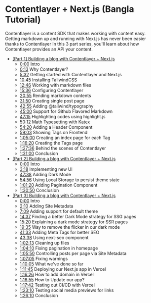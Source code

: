 # Contentlayer + Next.js (Bangla Tutorial)

Contentlayer is a content SDK that makes working with content easy.  Getting markdown up and running with Next.js has never been easier thanks to Contentlayer In this 3 part series, you'll learn about how Contentlayer provides an API your content.

- [[Part 1] Building a blog with Contentlayer + Next.js](https://www.youtube.com/watch?v=MDD1lHQKzJ0)
  - [0:00](https://www.youtube.com/watch?v=MDD1lHQKzJ0&t=0s) Intro
  - [0:13](https://www.youtube.com/watch?v=MDD1lHQKzJ0&t=13s) Why Contentlayer?
  - [5:32](https://www.youtube.com/watch?v=MDD1lHQKzJ0&t=332s) Getting started with Contentlayer and Next.js
  - [10:45](https://www.youtube.com/watch?v=MDD1lHQKzJ0&t=645s) Installing TailwindCSS
  - [12:46](https://www.youtube.com/watch?v=MDD1lHQKzJ0&t=766s) Working with markdown files
  - [15:36](https://www.youtube.com/watch?v=MDD1lHQKzJ0&t=936s) Configuring Contentlayer
  - [20:55](https://www.youtube.com/watch?v=MDD1lHQKzJ0&t=1255s) Rending markdown contents
  - [31:50](https://www.youtube.com/watch?v=MDD1lHQKzJ0&t=1910s) Creating single post page
  - [42:55](https://www.youtube.com/watch?v=MDD1lHQKzJ0&t=2575s) Adding @tailwind/typography
  - [45:00](https://www.youtube.com/watch?v=MDD1lHQKzJ0&t=2700s) Support for Github Flavored Markdown
  - [47:15](https://www.youtube.com/watch?v=MDD1lHQKzJ0&t=2835s) Highlighting codes using highlight.js
  - [50:12](https://www.youtube.com/watch?v=MDD1lHQKzJ0&t=3012s) Math Typesetting with Katex
  - [54:20](https://www.youtube.com/watch?v=MDD1lHQKzJ0&t=3260s) Adding a Header Component
  - [59:03](https://www.youtube.com/watch?v=MDD1lHQKzJ0&t=3543s) Showing Tags on Frontend
  - [1:05:00](https://www.youtube.com/watch?v=MDD1lHQKzJ0&t=3900s) Creating an index page for each Tag
  - [1:16:20](https://www.youtube.com/watch?v=MDD1lHQKzJ0&t=4580s) Creating the Tags page
  - [1:27:36](https://www.youtube.com/watch?v=MDD1lHQKzJ0&t=5256s) Behind the scenes of Contentlayer
  - [1:31:00](https://www.youtube.com/watch?v=MDD1lHQKzJ0&t=5460s) Conclusion
- [[Part 2] Building a blog with Contentlayer + Next.js](https://www.youtube.com/watch?v=U8dM5a86xg4)
  - [0:00](https://www.youtube.com/watch?v=U8dM5a86xg4&t=0s) Intro
  - [3:18](https://www.youtube.com/watch?v=U8dM5a86xg4&t=198s) Implementing new UI
  - [47:38](https://www.youtube.com/watch?v=U8dM5a86xg4&t=2858s) Adding Dark Mode
  - [54:56](https://www.youtube.com/watch?v=U8dM5a86xg4&t=3296s) Using Local Storage to persist theme state
  - [1:01:20](https://www.youtube.com/watch?v=U8dM5a86xg4&t=3680s) Adding Pagination Component
  - [1:30:50](https://www.youtube.com/watch?v=U8dM5a86xg4&t=5450s) Conclusion
- [[Part 3] Building a blog with Contentlayer + Next.js](https://youtu.be/YOaZbKFJOYE)
  - [0:00](https://www.youtube.com/watch?v=YOaZbKFJOYE&t=0s) Intro
  - [2:10](https://www.youtube.com/watch?v=YOaZbKFJOYE&t=130s) Adding Site Metadata
  - [7:09](https://www.youtube.com/watch?v=YOaZbKFJOYE&t=429s) Adding support for default theme
  - [14:37](https://www.youtube.com/watch?v=YOaZbKFJOYE&t=877s) Finding a better Dark Mode strategy for SSG pages 
  - [15:20](https://www.youtube.com/watch?v=YOaZbKFJOYE&t=920s) Explaining a dark mode strategy for SSR pages
  - [19:35](https://www.youtube.com/watch?v=YOaZbKFJOYE&t=1175s) Way to remove the flicker in our dark mode
  - [41:33](https://www.youtube.com/watch?v=YOaZbKFJOYE&t=2493s) Adding Meta Tags for better SEO
  - [43:38](https://www.youtube.com/watch?v=YOaZbKFJOYE&t=2618s) Using next-seo component
  - [1:02:13](https://www.youtube.com/watch?v=YOaZbKFJOYE&t=3733s) Cleaning up files
  - [1:04:10](https://www.youtube.com/watch?v=YOaZbKFJOYE&t=3850s) Fixing pagination in homepage
  - [1:05:50](https://www.youtube.com/watch?v=YOaZbKFJOYE&t=3950s) Controlling posts per page via Site Metadata
  - [1:07:05](https://www.youtube.com/watch?v=YOaZbKFJOYE&t=4025s) Fixing warnings
  - [1:10:05](https://www.youtube.com/watch?v=YOaZbKFJOYE&t=4205s) What we've done so far
  - [1:11:45](https://www.youtube.com/watch?v=YOaZbKFJOYE&t=4305s) Deploying our Next.js app in Vercel
  - [1:16:26](https://www.youtube.com/watch?v=YOaZbKFJOYE&t=4586s) How to add domain in Vercel
  - [1:16:55](https://www.youtube.com/watch?v=YOaZbKFJOYE&t=4615s) How to Update our app?
  - [1:17:42](https://www.youtube.com/watch?v=YOaZbKFJOYE&t=4662s) Testing out CI/CD with Vercel
  - [1:23:10](https://www.youtube.com/watch?v=YOaZbKFJOYE&t=4990s) Testing social media previews for links
  - [1:26:10](https://www.youtube.com/watch?v=YOaZbKFJOYE&t=5170s) Conclusion
